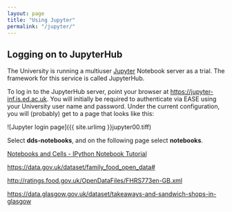 ```yaml
---
layout: page
title: "Using Jupyter"
permalink: "/jupyter/"
---
```


## Logging on to JupyterHub

The University is running a multiuser [Jupyter](http://jupyter.org) Notebook server as a trial. The framework for this service is called JupyterHub.

To log in to the JupyterHub server, point your browser at <https://jupyter-inf.is.ed.ac.uk>. You will initially be required to authenticate via EASE using your University user name and password. Under the current configuration, you will (probably) get to a page that looks like this:

![Jupyter login page]({{ site.urlimg }}jupyter00.tiff)

Select **dds-notebooks**, and on the following page select **notebooks**.


[Notebooks and Cells - IPython Notebook Tutorial](https://youtu.be/lmoNmY-cmSI)

https://data.gov.uk/dataset/family_food_open_data#

http://ratings.food.gov.uk/OpenDataFiles/FHRS773en-GB.xml


https://data.glasgow.gov.uk/dataset/takeaways-and-sandwich-shops-in-glasgow